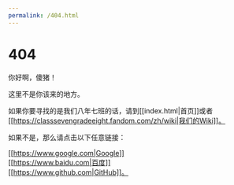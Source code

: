 ```yaml
---
permalink: /404.html
---
```

<h1>404</h1>

你好啊，傻猪！

这里不是你该来的地方。

如果你要寻找的是我们八年七班的话，请到[[index.html|首页]]或者[[https://classsevengradeeight.fandom.com/zh/wiki|我们的Wiki]]。

如果不是，那么请点击以下任意链接：

[[https://www.google.com|Google]]<br />[[https://www.baidu.com|百度]]<br />[[https://www.github.com|GitHub]]。
